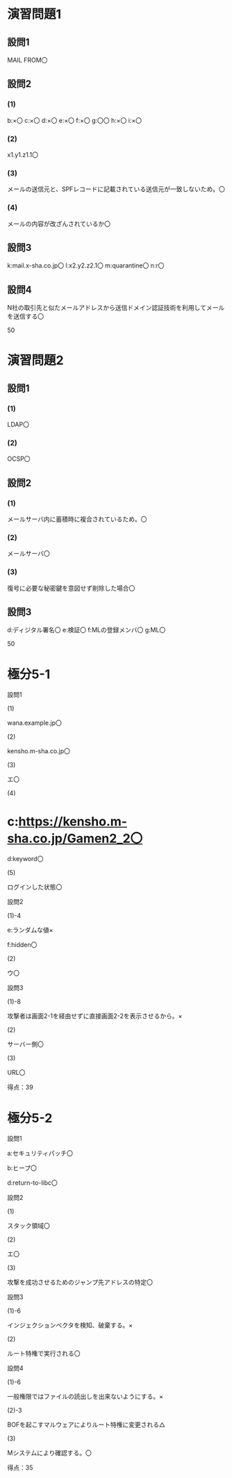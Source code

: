 # 演習問題1

## 設問1

MAIL FROM〇

## 設問2

### (1)

b:×〇
c:×〇
d:×〇
e:×〇
f:×〇
g:〇〇
h:×〇
i:×〇

### (2)

x1.y1.z1.1〇

### (3)

メールの送信元と、SPFレコードに記載されている送信元が一致しないため。〇

### (4)

メールの内容が改ざんされているか〇

## 設問3

k:mail.x-sha.co.jp〇
l:x2.y2.z2.1〇
m:quarantine〇
n:r〇

## 設問4

N社の取引先と似たメールアドレスから送信ドメイン認証技術を利用してメールを送信する〇

50

# 演習問題2

## 設問1

### (1)

LDAP〇

### (2)

OCSP〇

## 設問2

### (1)

メールサーバ内に蓄積時に複合されているため。〇

### (2)

メールサーバ〇

### (3)

復号に必要な秘密鍵を意図せず削除した場合〇

## 設問3

d:ディジタル署名〇
e:検証〇
f:MLの登録メンバ〇
g:ML〇

50

# 極分5-1

設問1

(1)

wana.example.jp〇

(2)

kensho.m-sha.co.jp〇

(3)

エ〇

(4)

# c:https://kensho.m-sha.co.jp/Gamen2_2〇

d:keyword〇

(5)

ログインした状態〇

設問2

(1)-4

e:ランダムな値×

f:hidden〇

(2)

ウ〇

設問3

(1)-8

攻撃者は画面2-1を経由せずに直接画面2-2を表示させるから。×

(2)

サーバー側〇

(3)

URL〇

得点：39


# 極分5-2

設問1

a:セキュリティパッチ〇

b:ヒープ〇

d:return-to-libc〇

設問2

(1)

スタック領域〇

(2)

エ〇

(3)

攻撃を成功させるためのジャンプ先アドレスの特定〇

設問3

(1)-6

インジェクションベクタを検知、破棄する。×

(2)

ルート特権で実行される〇

設問4

(1)-6

一般権限ではファイルの読出しを出来ないようにする。×

(2)-3

BOFを起こすマルウェアによりルート特権に変更される△

(3)

Mシステムにより確認する。〇

得点：35
